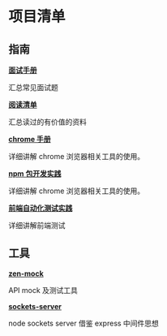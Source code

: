 # 项目清单
## 指南

**[面试手册](https://github.com/zenHeart/web-interview)** <Badge text="进行中" type="error"/>

汇总常见面试题

**[阅读清单](./read-list)** <Badge text="待完善" type="warning"/>

汇总读过的有价值的资料


**[chrome 手册](./chrome)** <Badge text="待完善" type="warning"/>

详细讲解 chrome 浏览器相关工具的使用。

**[npm 包开发实践](http://blog.zenheart.site/make-npm/#/)** <Badge text="已完成"/>

详细讲解 chrome 浏览器相关工具的使用。

**[前端自动化测试实践](https://github.com/zenHeart/frontend-test)** <Badge text="已完成"/>

详细讲解前端测试

## 工具

**[zen-mock](https://github.com/zenHeart/zen-mock/tree/master/packages/zen-mock)** <Badge text="已完成" />

API mock 及测试工具

**[sockets-server](https://github.com/zenHeart/sockets-server/tree/master)** <Badge text="已完成" />

node sockets server 借鉴 express 中间件思想

